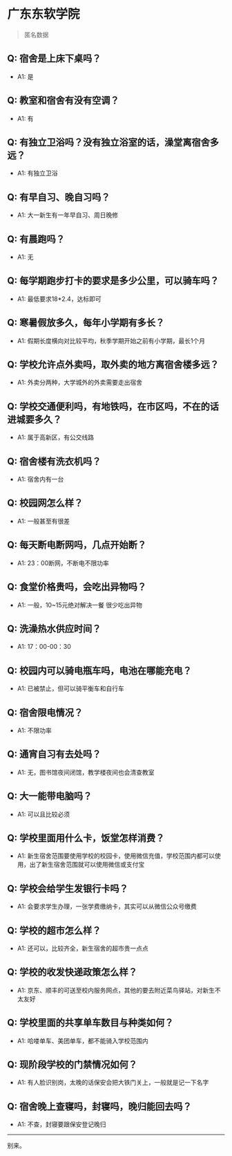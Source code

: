 # 广东东软学院
> 匿名数据
## Q: 宿舍是上床下桌吗？
- A1: 是
## Q: 教室和宿舍有没有空调？
- A1: 有
## Q: 有独立卫浴吗？没有独立浴室的话，澡堂离宿舍多远？
- A1: 有独立卫浴
## Q: 有早自习、晚自习吗？
- A1: 大一新生有一年早自习、周日晚修
## Q: 有晨跑吗？
- A1: 无
## Q: 每学期跑步打卡的要求是多少公里，可以骑车吗？
- A1: 最低要求18*2.4，达标即可
## Q: 寒暑假放多久，每年小学期有多长？
- A1: 假期长度横向对比较平均，秋季学期开始之前有小学期，最长1个月
## Q: 学校允许点外卖吗，取外卖的地方离宿舍楼多远？
- A1: 外卖分两种，大学城外的外卖需要走出宿舍
## Q: 学校交通便利吗，有地铁吗，在市区吗，不在的话进城要多久？
- A1: 属于高新区，有公交线路
## Q: 宿舍楼有洗衣机吗？
- A1: 宿舍内有一台
## Q: 校园网怎么样？
- A1: 一般甚至有很差
## Q: 每天断电断网吗，几点开始断？
- A1: 23：00断网，不断电不限功率
## Q: 食堂价格贵吗，会吃出异物吗？
- A1: 一般，10~15元绝对解决一餐  很少吃出异物
## Q: 洗澡热水供应时间？
- A1: 17：00-00：30
## Q: 校园内可以骑电瓶车吗，电池在哪能充电？
- A1: 已被禁止，但可以骑平衡车和自行车
## Q: 宿舍限电情况？
- A1: 不限功率
## Q: 通宵自习有去处吗？
- A1: 无，图书馆夜间闭馆，教学楼夜间也会清查教室
## Q: 大一能带电脑吗？
- A1: 可以且比较必须
## Q: 学校里面用什么卡，饭堂怎样消费？
- A1: 新生宿舍范围要使用学校的校园卡，使用微信充值，学校范围内都可以使用，出了新生宿舍范围就可以使用微信或支付宝
## Q: 学校会给学生发银行卡吗？
- A1: 会要求学生办理，一张学费缴纳卡，其实可以从微信公众号缴费
## Q: 学校的超市怎么样？
- A1: 还可以，比较齐全，新生宿舍的超市贵一点点
## Q: 学校的收发快递政策怎么样？
- A1: 京东、顺丰的可送至校内服务网点，其他的要去附近菜鸟驿站，对新生不太友好
## Q: 学校里面的共享单车数目与种类如何？
- A1: 哈喽单车、美团单车，都不能骑入学校范围内
## Q: 现阶段学校的门禁情况如何？
- A1: 有人脸识别岗，太晚的话保安会把大铁门关上，一般就是记一下名字
## Q: 宿舍晚上查寝吗，封寝吗，晚归能回去吗？
- A1: 不查，封寝要跟保安登记晚归
***
别来。